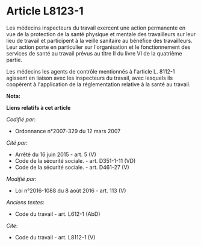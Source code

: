 # Article L8123-1

Les médecins inspecteurs du travail exercent une action permanente en vue de la protection de la santé physique et mentale
des travailleurs sur leur lieu de travail et participent à la veille sanitaire au bénéfice des travailleurs. Leur action
porte en particulier sur l'organisation et le fonctionnement des services de santé au travail prévus au titre II du livre VI
de la quatrième partie. 

Les médecins les agents de contrôle mentionnés à l'article L. 8112-1 agissent en liaison avec les inspecteurs du travail,
avec lesquels ils coopèrent à l'application de la réglementation relative à la santé au travail.

**Nota:**



**Liens relatifs à cet article**

_Codifié par_:

  - Ordonnance n°2007-329 du 12 mars 2007

_Cité par_:

  - Arrêté du 16 juin 2015 - art. 5 (V)
  - Code de la sécurité sociale. - art. D351-1-11 (VD)
  - Code de la sécurité sociale. - art. D461-27 (V)

_Modifié par_:

  - Loi n°2016-1088 du 8 août 2016 - art. 113 (V)

_Anciens textes_:

  - Code du travail - art. L612-1 (AbD)

_Cite_:

  - Code du travail - art. L8112-1 (V)
